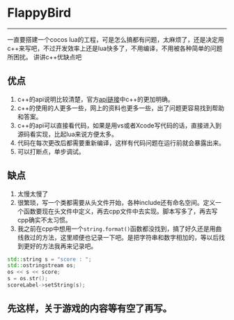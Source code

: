 # FlappyBird
---

一直要搭建一个cocos lua的工程，可是怎么搞都有问题，太麻烦了，还是决定用c++来写吧，不过开发效率上还是lua快多了，不用编译，不用被各种简单的问题所困扰。
讲讲c++优缺点吧

## 优点
1. c++的api说明比较清楚，官方[api链接](http://api.cocos.com/cn/index.html)中c++的更加明确。
2. c++的使用的人更多一些，网上的资料也更多一些，出了问题更容易找到帮助和答案。
3. c++的api可以直接看代码，如果是用vs或者Xcode写代码的话，直接进入到源码看实现，比起lua来说方便太多。
4. 代码在每次更改后都需要重新编译，这样有代码问题在运行前就会暴露出来。
5. 可以打断点，单步调试。

## 缺点
1. 太慢太慢了
2. 很繁琐，写一个类都需要从头文件开始，各种include还有命名空间。定义一个函数要现在头文件中定义，再去cpp文件中去实现。脚本写多了，再去写cpp确实不太习惯。
3. 我之前在cpp中想用一个`string.format()`函数都没找到，搞了好久还是用曲线救过的方法，这里顺便也记录一下吧。是把字符串和数字相加的，等以后找到更好的方法我再来记录吧。
``` cpp
std::string s = "score : ";
std::ostringstream os;
os << s << score;
s = os.str();
scoreLabel->setString(s);
```

先这样，关于游戏的内容等有空了再写。
---
